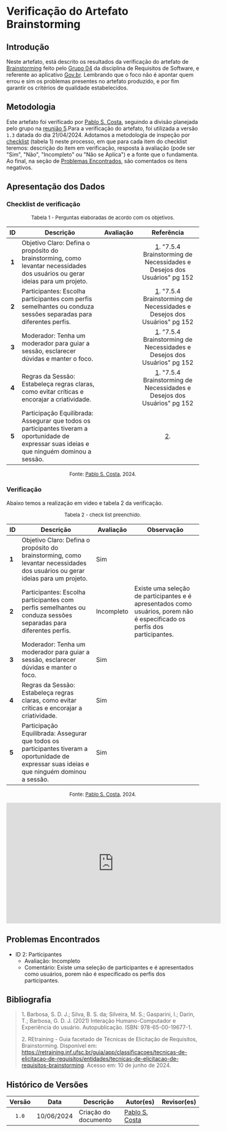# Verificação do Artefato Brainstorming

## Introdução

Neste artefato, está descrito os resultados da verificação do artefato de [Brainstorming](https://requisitos-de-software.github.io/2024.1-Gov.br/#/elicitacao/brainstorm) feito pelo [Grupo 04](https://requisitos-de-software.github.io/2024.1-Gov.br/#/README) da disciplina de Requisitos de Software, e referente ao aplicativo [Gov.br](https://play.google.com/store/apps/details?id=br.gov.meugovbr&hl=pt_BR&gl=US). Lembrando que o foco não é apontar quem errou e sim os problemas presentes no artefato produzido, e por fim garantir os critérios de qualidade estabelecidos.

## Metodologia

Este artefato foi verificado por [Pablo S. Costa][PabloGH], seguindo a divisão planejada pelo grupo na [reunião 5](https://requisitos-de-software.github.io/2024.1-Correios/atas/ata5/).Para a verificação do artefato, foi utilizada a versão `1.3` datada do dia 21/04/2024. Adotamos a metodologia de inspeção por [checklist](#checklist-de-verificacao) (tabela 1) neste processo, em que para cada item do checklist teremos: descrição do item em verificação, resposta à avaliação (pode ser "Sim", "Não", "Incompleto" ou "Não se Aplica") e a fonte que o fundamenta. Ao final, na seção de [Problemas Encontrados](#problemas-encontrados), são comentados os itens negativos.

## Apresentação dos Dados

### Checklist de verificação

<font size="2"><p style="text-align: center">Tabela 1 - Perguntas elaboradas de acordo com os objetivos.</p></font>

<center>

| ID | Descrição | Avaliação | Referência|
|:--:| --------- | :-------: | :-------: |
| **1** | Objetivo Claro: Defina o propósito do brainstorming, como levantar necessidades dos usuários ou gerar ideias para um projeto. |  | <a href="#ref1">1</a>. "7.5.4 Brainstorming de Necessidades e Desejos dos Usuários" pg 152 |
| **2** | Participantes: Escolha participantes com perfis semelhantes ou conduza sessões separadas para diferentes perfis. |  | <a href="#ref1">1</a>. "7.5.4 Brainstorming de Necessidades e Desejos dos Usuários" pg 152 |
| **3** | Moderador: Tenha um moderador para guiar a sessão, esclarecer dúvidas e manter o foco. |  | <a href="#ref1">1</a>. "7.5.4 Brainstorming de Necessidades e Desejos dos Usuários" pg 152 |
| **4** | Regras da Sessão: Estabeleça regras claras, como evitar críticas e encorajar a criatividade. |  | <a href="#ref1">1</a>. "7.5.4 Brainstorming de Necessidades e Desejos dos Usuários" pg 152 |
| **5** | Participação Equilibrada: Assegurar que todos os participantes tiveram a oportunidade de expressar suas ideias e que ninguém dominou a sessão. |  | <a href="#ref1">2</a>. |

</center>

<font size="2"><p style="text-align: center">Fonte: [Pablo S. Costa][PabloGH], 2024.</p></font>

### Verificação


Abaixo temos a realização em video e tabela 2 da verificação. 

<font size="2"><p style="text-align: center">Tabela 2 - check list preenchido.</p></font>

<center>

| ID | Descrição | Avaliação | Observação |
| --- | --- | --- | --- |
| **1** | Objetivo Claro: Defina o propósito do brainstorming, como levantar necessidades dos usuários ou gerar ideias para um projeto. | Sim |   |
| **2** | Participantes: Escolha participantes com perfis semelhantes ou conduza sessões separadas para diferentes perfis. | Incompleto | Existe uma seleção de participantes e é apresentados como usuários, porem não é especificado os perfis dos participantes. |
| **3** | Moderador: Tenha um moderador para guiar a sessão, esclarecer dúvidas e manter o foco. | Sim |   |
| **4** | Regras da Sessão: Estabeleça regras claras, como evitar críticas e encorajar a criatividade. | Sim |   |
| **5** | Participação Equilibrada: Assegurar que todos os participantes tiveram a oportunidade de expressar suas ideias e que ninguém dominou a sessão. | Sim |   |

</center>

<font size="2"><p style="text-align: center">Fonte: [Pablo S. Costa][PabloGH], 2024.</p></font>


<iframe width="560" height="315" src="https://www.youtube.com/embed/yoWCgRCiZbI?si=xERPqP1NDnj1XD3g" title="YouTube video player" frameborder="0" allow="accelerometer; autoplay; clipboard-write; encrypted-media; gyroscope; picture-in-picture; web-share" referrerpolicy="strict-origin-when-cross-origin" allowfullscreen></iframe>

## Problemas Encontrados


- ID 2: Participantes
    - Avaliação: Incompleto
    - Comentário: Existe uma seleção de participantes e é apresentados como usuários, porem não é especificado os perfis dos participantes.

## Bibliografia

> 1<a id="ref1">.</a> Barbosa, S. D. J.; Silva, B. S. da; Silveira, M. S.; Gasparini, I.; Darin, T.; Barbosa, G. D. J. (2021) Interação Humano-Computador e Experiência do usuário. Autopublicação. ISBN: 978-65-00-19677-1.
>
> 2<a id="ref2">.</a> REtraining - Guia facetado de Técnicas de Elicitação de Requisitos, Brainstorming. Disponível em: <https://retraining.inf.ufsc.br/guia/app/classificacoes/tecnicas-de-elicitacao-de-requisitos/entidades/tecnicas-de-elicitacao-de-requisitos-brainstorming>. Acesso em: 10 de junho de 2024.

## Histórico de Versões

| Versão | Data | Descrição | Autor(es) | Revisor(es) |
| :----: | :--: | --------- | ----------- | ------ |
| `1.0`  | 10/06/2024 | Criação do documento | [Pablo S. Costa][PabloGH] | []() |

[ClaudioGH]: https://github.com/claudiohsc
[DaniloGH]: https://github.com/Danilo-Carvalho-Antunes
[EliasGH]: https://github.com/EliasOliver21
[GabrielBGH]: https://github.com/Bertolazi
[GabrielFGH]: https://github.com/MMcLovin
[PabloGH]: https://github.com/pabloheika
[RicardoGH]: https://www.github.com/avmricardo
